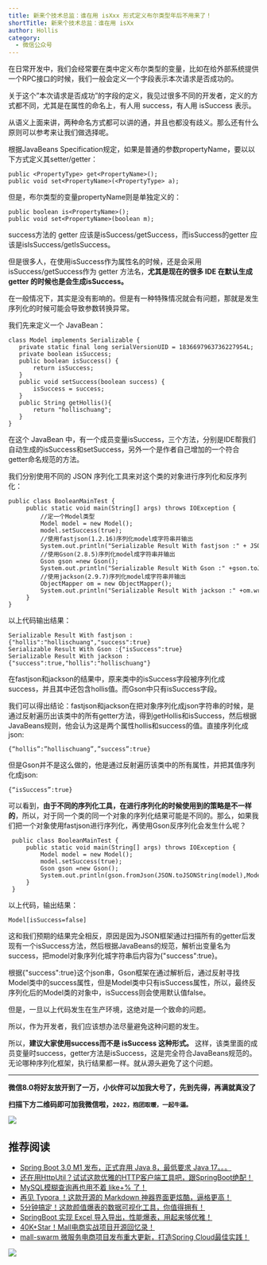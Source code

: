 ```yaml
---
title: 新来个技术总监：谁在用 isXxx 形式定义布尔类型年后不用来了！
shortTitle: 新来个技术总监：谁在用 isXx
author: Hollis
category:
  - 微信公众号
---
```


在日常开发中，我们会经常要在类中定义布尔类型的变量，比如在给外部系统提供一个RPC接口的时候，我们一般会定义一个字段表示本次请求是否成功的。

关于这个”本次请求是否成功”的字段的定义，我见过很多不同的开发者，定义的方式都不同，尤其是在属性的命名上，有人用 success，有人用 isSuccess 表示。

从语义上面来讲，两种命名方式都可以讲的通，并且也都没有歧义。那么还有什么原则可以参考来让我们做选择呢。

根据JavaBeans Specification规定，如果是普通的参数propertyName，要以以下方式定义其setter/getter：

```
public <PropertyType> get<PropertyName>();
public void set<PropertyName>(<PropertyType> a);
```

但是，布尔类型的变量propertyName则是单独定义的：

```
public boolean is<PropertyName>();
public void set<PropertyName>(boolean m);
```

success方法的 getter 应该是isSuccess/getSuccess，而isSuccess的getter 应该是isIsSuccess/getIsSuccess。

但是很多人，在使用isSuccess作为属性名的时候，还是会采用isSuccess/getSuccess作为 getter 方法名，**尤其是现在的很多 IDE 在默认生成 getter 的时候也是会生成isSuccess。**

在一般情况下，其实是没有影响的。但是有一种特殊情况就会有问题，那就是发生序列化的时候可能会导致参数转换异常。

我们先来定义一个 JavaBean：

```
class Model implements Serializable {
   private static final long serialVersionUID = 1836697963736227954L;
   private boolean isSuccess;
   public boolean isSuccess() {
       return isSuccess;
   }
   public void setSuccess(boolean success) {
       isSuccess = success;
   }
   public String getHollis(){
       return "hollischuang";
   }
}
```

在这个 JavaBean 中，有一个成员变量isSuccess，三个方法，分别是IDE帮我们自动生成的isSuccess和setSuccess，另外一个是作者自己增加的一个符合getter命名规范的方法。

我们分别使用不同的 JSON 序列化工具来对这个类的对象进行序列化和反序列化：

```
public class BooleanMainTest {
     public static void main(String[] args) throws IOException {
         //定一个Model类型
         Model model = new Model();
         model.setSuccess(true);
         //使用fastjson(1.2.16)序列化model成字符串并输出
         System.out.println("Serializable Result With fastjson :" + JSON.toJSONString(model));
         //使用Gson(2.8.5)序列化model成字符串并输出
         Gson gson =new Gson();
         System.out.println("Serializable Result With Gson :" +gson.toJson(model));
         //使用jackson(2.9.7)序列化model成字符串并输出
         ObjectMapper om = new ObjectMapper();
         System.out.println("Serializable Result With jackson :" +om.writeValueAsString(model));
     }
}
```

以上代码输出结果：

```
Serializable Result With fastjson :{"hollis":"hollischuang","success":true}
Serializable Result With Gson :{"isSuccess":true}
Serializable Result With jackson :{"success":true,"hollis":"hollischuang"}
```

在fastjson和jackson的结果中，原来类中的isSuccess字段被序列化成success，并且其中还包含hollis值。而Gson中只有isSuccess字段。

我们可以得出结论：fastjson和jackson在把对象序列化成json字符串的时候，是通过反射遍历出该类中的所有getter方法，得到getHollis和isSuccess，然后根据JavaBeans规则，他会认为这是两个属性hollis和success的值。直接序列化成json:

```
{“hollis”:”hollischuang”,”success”:true}
```

但是Gson并不是这么做的，他是通过反射遍历该类中的所有属性，并把其值序列化成json:

```
{“isSuccess”:true}
```

可以看到，**由于不同的序列化工具，在进行序列化的时候使用到的策略是不一样的**，所以，对于同一个类的同一个对象的序列化结果可能是不同的。那么，如果我们把一个对象使用fastjson进行序列化，再使用Gson反序列化会发生什么呢？

```
 public class BooleanMainTest {
     public static void main(String[] args) throws IOException {
         Model model = new Model();
         model.setSuccess(true);
         Gson gson =new Gson();
         System.out.println(gson.fromJson(JSON.toJSONString(model),Model.class));
     }
 }
```

以上代码，输出结果：

```
Model[isSuccess=false]
```

这和我们预期的结果完全相反，原因是因为JSON框架通过扫描所有的getter后发现有一个isSuccess方法，然后根据JavaBeans的规范，解析出变量名为success，把model对象序列化城字符串后内容为{"success":true}。

根据{"success":true}这个json串，Gson框架在通过解析后，通过反射寻找Model类中的success属性，但是Model类中只有isSuccess属性，所以，最终反序列化后的Model类的对象中，isSuccess则会使用默认值false。

但是，一旦以上代码发生在生产环境，这绝对是一个致命的问题。

所以，作为开发者，我们应该想办法尽量避免这种问题的发生。

所以，**建议大家使用success而不是 isSuccess 这种形式。** 这样，该类里面的成员变量时success，getter方法是isSuccess，这是完全符合JavaBeans规范的。无论哪种序列化框架，执行结果都一样。就从源头避免了这个问题。

* * *

**微信8.0将好友放开到了一万，小伙伴可以加我大号了，先到先得，再满就真没了**

**扫描下方二维码即可加我微信啦，`2022，抱团取暖，一起牛逼。`**

![](http://cdn.tobebetterjavaer.com/tobebetterjavaer/images/nice-article/weixin-xinlgjszjszyisxxxxsdybelxnhfyll-26b896af-468d-471e-a742-5233d276b555.jpg)

推荐阅读
----

*   [Spring Boot 3.0 M1 发布，正式弃用 Java 8，最低要求 Java 17。。。](https://mp.weixin.qq.com/s?__biz=MzU1Nzg4NjgyMw==&mid=2247497256&idx=1&sn=39ae99dc47facc4132c79fe6f7271a53&scene=21#wechat_redirect)
*   [还在用HttpUtil？试试这款优雅的HTTP客户端工具吧，跟SpringBoot绝配！](https://mp.weixin.qq.com/s?__biz=MzU1Nzg4NjgyMw==&mid=2247497242&idx=1&sn=f433ff14184980096fbb8cc8ff41fe68&scene=21#wechat_redirect)
*   [MySQL模糊查询再也用不着 like+% 了！](https://mp.weixin.qq.com/s?__biz=MzU1Nzg4NjgyMw==&mid=2247497214&idx=1&sn=1c49bbd259abb57ba9639f6f24bb5c63&scene=21#wechat_redirect)
*   [再见 Typora ！这款开源的 Markdown 神器界面更炫酷，逼格更高！](https://mp.weixin.qq.com/s?__biz=MzU1Nzg4NjgyMw==&mid=2247497088&idx=1&sn=27a964ad3ec145693d661b697830aee0&scene=21#wechat_redirect)
*   [5分钟搞定！这款颜值爆表的数据可视化工具，你值得拥有！](https://mp.weixin.qq.com/s?__biz=MzU1Nzg4NjgyMw==&mid=2247496969&idx=1&sn=f1f4e9d3cbc6f98ee445545c255b77f7&scene=21#wechat_redirect)
*   [SpringBoot 实现 Excel 导入导出，性能爆表，用起来够优雅！](https://mp.weixin.qq.com/s?__biz=MzU1Nzg4NjgyMw==&mid=2247496869&idx=1&sn=fb4ecfd5bf48fddc143edd6858b0d532&scene=21#wechat_redirect)
*   [40K+Star！Mall电商实战项目开源回忆录！](https://mp.weixin.qq.com/s?__biz=MzU1Nzg4NjgyMw==&mid=2247486684&idx=1&sn=807fd808adac8019eb2095ba088efe54&scene=21#wechat_redirect)
*   [mall-swarm 微服务电商项目发布重大更新，打造Spring Cloud最佳实践！](https://mp.weixin.qq.com/s?__biz=MzU1Nzg4NjgyMw==&mid=2247486362&idx=1&sn=fb6d71d328e8eee34976a86135dc6a7d&scene=21#wechat_redirect)

[](https://mp.weixin.qq.com/s?__biz=MzU1Nzg4NjgyMw==&mid=2247486362&idx=1&sn=fb6d71d328e8eee34976a86135dc6a7d&scene=21#wechat_redirect)

![](http://cdn.tobebetterjavaer.com/tobebetterjavaer/images/nice-article/weixin-xinlgjszjszyisxxxxsdybelxnhfyll-888ea0e6-4ace-468b-892d-a0ddd65130dd.jpg)